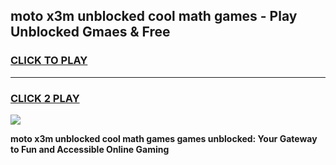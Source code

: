 
## moto x3m unblocked cool math games - Play Unblocked Gmaes & Free
<h3>
<a href="https://premium.freeplayer.one?title=moto_x3m_unblocked_cool_math_games&ref=20F">CLICK TO PLAY</a></h3>
<hr>

<h3>
<a href="https://premium.freeplayer.one?title=moto_x3m_unblocked_cool_math_games&ref=20F">CLICK 2 PLAY</a>
  
</h3>

<a href="https://premium.freeplayer.one?title=moto_x3m_unblocked_cool_math_games&ref=20F/"><img src="https://clearcache.store/games.png"></a>


**moto x3m unblocked cool math games games unblocked: Your Gateway to Fun and Accessible Online Gaming**
